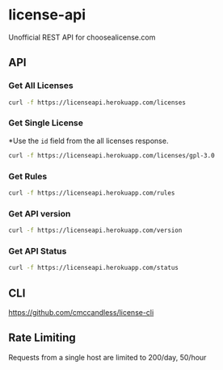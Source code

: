 # license-api
Unofficial REST API for choosealicense.com

## API

### Get All Licenses

```Bash
curl -f https://licenseapi.herokuapp.com/licenses
```

### Get Single License

*Use the `id` field from the all licenses response.

```Bash
curl -f https://licenseapi.herokuapp.com/licenses/gpl-3.0
```

### Get Rules

```Bash
curl -f https://licenseapi.herokuapp.com/rules
```

### Get API version

```Bash
curl -f https://licenseapi.herokuapp.com/version
```


### Get API Status

```Bash
curl -f https://licenseapi.herokuapp.com/status
```

## CLI

https://github.com/cmccandless/license-cli

## Rate Limiting

Requests from a single host are limited to 200/day, 50/hour
